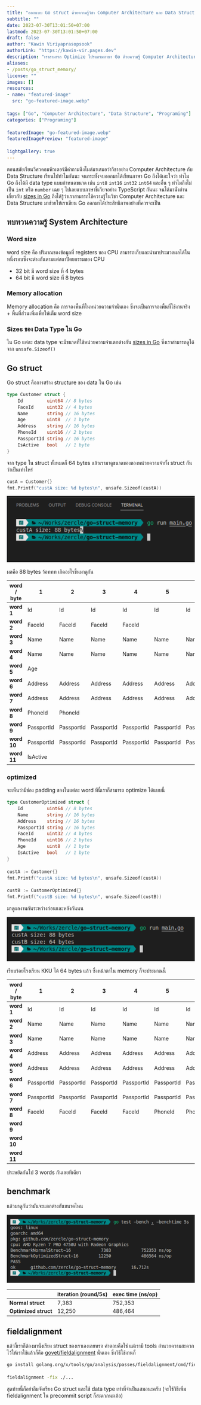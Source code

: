 ```yaml
---
title: "ออกแบบ Go struct ด้วยความรู้วิชา Computer Architecture และ Data Structure"
subtitle: ""
date: 2023-07-30T13:01:50+07:00
lastmod: 2023-07-30T13:01:50+07:00
draft: false
author: "Kawin Viriyaprasopsook"
authorLink: "https://kawin-vir.pages.dev"
description: "เราสามารถ Optimize โปรแกรมภาษา Go ด้วยความรู้ Computer Architecture และ Data Structure"
aliases:
- /posts/go_struct_memory/
license: ""
images: []
resources:
- name: "featured-image"
  src: "go-featured-image.webp"

tags: ["Go", "Computer Architecture", "Data Structure", "Programing"]
categories: ["Programing"]

featuredImage: "go-featured-image.webp"
featuredImagePreview: "featured-image"

lightgallery: true
---
```


ตอนสมัยเรียนวิศวคอมพิวเตอร์มีคำถามนึงโผล่มาเสมอว่าวิชาอย่าง Computer Architecture กับ Data Structure เรียนไปทำไมกันนะ จนกระทั้งจบออกมาได้เขียนภาษา Go ถึงได้เอะใจว่า ทำไม Go ถึงได้มี data type แบบกำหนดขนาด เช่น `int8` `int16` `int32` `int64` และอื่น ๆ ทำไมถึงไม่เป็น `int` หรือ `number` เฉย ๆ ไปเลยแบบภาษาขี้เกียจอย่าง TypeScript กันนะ จนได้มานั่งอ่านเกี่ยวกับ [sizes in Go](https://go.dev/src/go/types/sizes.go) ถึงได้รู้ว่าเราสามารถใช้ความรู้ในวิชา Computer Architecture และ Data Structure มาช่วยให้เราเขียน Go ออกมาได้ประสิทธิภาพอย่างที่ควรจะเป็น

<!--more-->

## ทบทวนความรู้ System Architecture

### Word size
word size คือ ปริมาณของข้อมูลที่ registers ของ CPU สามารถเก็บและนำมาประมวลผลได้ในหนึ่งรอบซึ่งจะต่างกันตามแต่สถาปัตยกรรมของ CPU
- 32 bit มี word size ที่ 4 bytes
- 64 bit มี word size ที่ 8 bytes

### Memory allocation
Memory allocation คือ การจองพื้นที่ในหน่วยความจำนั่นเอง ซึ่งจะเป็นการจองพื้นที่ใช้งานจริง + พื้นที่ส่วนเพิ่มเพื่อให้เต็ม word size

### Sizes ของ Data Type ใน Go
ใน Go แต่ละ data type จะมีขนาดที่ใช้หน่วยความจำแตกต่างกัน [sizes in Go](https://go.dev/src/go/types/sizes.go) ซึ่งเราสามารถดูได้จาก `unsafe.Sizeof()`

## Go struct
Go struct คือการสร้าง structure ของ data ใน Go เช่น

```go
type Customer struct {
	Id         uint64 // 8 bytes
	FaceId     uint32 // 4 bytes
	Name       string // 16 bytes
	Age        uint8  // 1 byte
	Address    string // 16 bytes
	PhoneId    uint16 // 2 bytes
	PassportId string // 16 bytes
	IsActive   bool   // 1 byte
}
```

จาก type ใน struct ทั้งหมดก็ 64 bytes แล้วเรามาดูขนาดของของหน่วยความจำทั้ง struct กันว่าเป็นเท่าไหร่

```go
cusA = Customer{}
fmt.Printf("custA size: %d bytes\n", unsafe.Sizeof(custA))
```

![normal_struct](img/normal_struct.webp "normal_struct")

ผลคือ 88 bytes ว้อททท เกิดอะไรขึ้นมาดูกัน

| **word / byte** | **1**      | **2**      | **3**      | **4**      | **5**      | **6**      | **7**      | **8**      |
|-----------------|------------|------------|------------|------------|------------|------------|------------|------------|
| **word 1**      | Id         | Id         | Id         | Id         | Id         | Id         | Id         | Id         |
| **word 2**      | FaceId     | FaceId     | FaceId     | FaceId     |            |            |            |            |
| **word 3**      | Name       | Name       | Name       | Name       | Name       | Name       | Name       | Name       |
| **word 4**      | Name       | Name       | Name       | Name       | Name       | Name       | Name       | Name       |
| **word 5**      | Age        |            |            |            |            |            |            |            |
| **word 6**      | Address    | Address    | Address    | Address    | Address    | Address    | Address    | Address    |
| **word 7**      | Address    | Address    | Address    | Address    | Address    | Address    | Address    | Address    |
| **word 8**      | PhoneId    | PhoneId    |            |            |            |            |            |            |
| **word 9**      | PassportId | PassportId | PassportId | PassportId | PassportId | PassportId | PassportId | PassportId |
| **word 10**     | PassportId | PassportId | PassportId | PassportId | PassportId | PassportId | PassportId | PassportId |
| **word 11**     | IsActive   |            |            |            |            |            |            |            |

### optimized
จะเห็นว่ามีช่อง padding ของในแต่ละ word ทีนี้เราก็สามารถ optimize ได้แบบนี้

```go
type CustomerOptimized struct {
	Id         uint64 // 8 bytes
	Name       string // 16 bytes
	Address    string // 16 bytes
	PassportId string // 16 bytes
	FaceId     uint32 // 4 bytes
	PhoneId    uint16 // 2 bytes
	Age        uint8  // 1 byte
	IsActive   bool   // 1 byte
}

custA := Customer{}
fmt.Printf("custA size: %d bytes\n", unsafe.Sizeof(custA))

custB := CustomerOptimized{}
fmt.Printf("custB size: %d bytes\n", unsafe.Sizeof(custB))
```

มาดูผลงานกันระหว่างก่อนและหลังกันนน

![optimized_struct](img/optimized_struct.webp "optimized_struct")

เรียบร้อยโรงเรียน KKU ได้ 64 bytes แล้ว ซึ่งหน้าตาใน memory ก็จะประมาณนี้

| **word / byte** | **1**      | **2**      | **3**      | **4**      | **5**      | **6**      | **7**      | **8**      |
|-----------------|------------|------------|------------|------------|------------|------------|------------|------------|
| **word 1**      | Id         | Id         | Id         | Id         | Id         | Id         | Id         | Id         |
| **word 2**      | Name       | Name       | Name       | Name       | Name       | Name       | Name       | Name       |
| **word 3**      | Name       | Name       | Name       | Name       | Name       | Name       | Name       | Name       |
| **word 4**      | Address    | Address    | Address    | Address    | Address    | Address    | Address    | Address    |
| **word 5**      | Address    | Address    | Address    | Address    | Address    | Address    | Address    | Address    |
| **word 6**      | PassportId | PassportId | PassportId | PassportId | PassportId | PassportId | PassportId | PassportId |
| **word 7**      | PassportId | PassportId | PassportId | PassportId | PassportId | PassportId | PassportId | PassportId |
| **word 8**      | FaceId     | FaceId     | FaceId     | FaceId     | PhoneId    | PhoneId    | Age        | IsActive   |
| **word 9**      |            |            |            |            |            |            |            |            |
| **word 10**     |            |            |            |            |            |            |            |            |
| **word 11**     |            |            |            |            |            |            |            |            |

ประหยัดกันไป 3 words กันเลยทีเดียว

## benchmark

แล้วมาดูกันว่ามันจะแตกต่างกันขนาดไหน

![benchmark](img/benchmark.webp "benchmark")

|                      | **iteration (round/5s)** | **exec time (ns/op)** |
|----------------------|--------------------------|-----------------------|
| **Normal struct**    | 7,383                    | 752,353               |
| **Optimized struct** | 12,250                   | 486,464               |

## fieldalignment
แล้วงี้เราก็ต้องมานั่งเรียง struct ของเราเองเลยหรอ คำตอบคือใช่ แต่เรามี tools อำนวยความสะดวกไว้ให้เราใช้แล้วก็คือ [govet/fieldalignment](https://pkg.go.dev/golang.org/x/tools/go/analysis/passes/fieldalignment) นั่นเอง ซึ่งวิธีใช้งานก็

```bash
go install golang.org/x/tools/go/analysis/passes/fieldalignment/cmd/fieldalignment@latest

fieldalignment -fix ./...
```

สุดท้ายนี้ก็อย่าลืมจัดเรียง Go struct และใช้ data type เท่าที่จำเป็นเสมอนะครับ (จะใช้วิธีเพิ่ม fieldalignment ใน precommit script ก็สะดวกนะเอ้อ)
